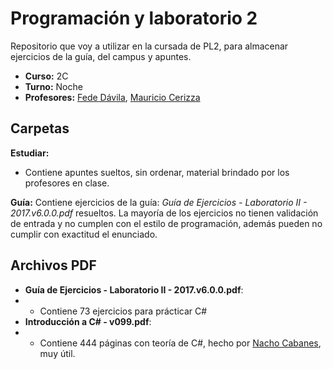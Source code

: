 # Programación y laboratorio 2
Repositorio que voy a utilizar en la cursada de PL2, para almacenar ejercicios de la guía, del campus y apuntes.

- **Curso:** 2C
- **Turno:** Noche
- **Profesores:** [Fede Dávila](https://github.com/FedeDavila1984), [Mauricio Cerizza](https://github.com/mauricioCerizza)

## Carpetas

**Estudiar:**
- Contiene apuntes sueltos, sin ordenar, material brindado por los profesores en clase.

**Guía:**
Contiene ejercicios de la guía: _*Guía de Ejercicios - Laboratorio II - 2017.v6.0.0.pdf*_ resueltos. La mayoría de los ejercicios no tienen validación de entrada y no cumplen con el estilo de programación, además pueden no cumplir con exactitud el enunciado.

## Archivos PDF

- **Guía de Ejercicios - Laboratorio II - 2017.v6.0.0.pdf**:
- - Contiene 73 ejercicios para prácticar C#
- **Introducción a C# - v099.pdf**:
- - Contiene 444 páginas con teoría de C#, hecho por [Nacho Cabanes](http://www.nachocabanes.com), muy útil.